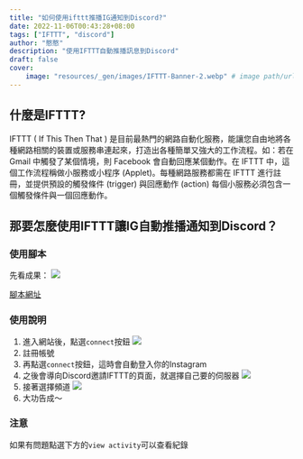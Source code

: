 ```yaml
---
title: "如何使用ifttt推播IG通知到Discord?"
date: 2022-11-06T00:43:28+08:00
tags: ["IFTTT", "discord"]
author: "憨憨"
description: "使用IFTTT自動推播訊息到Discord"
draft: false
cover:
    image: "resources/_gen/images/IFTTT-Banner-2.webp" # image path/url
---
```

## 什麼是IFTTT?
IFTTT ( If This Then That ) 是目前最熱門的網路自動化服務，能讓您自由地將各種網路相關的裝置或服務串連起來，打造出各種簡單又強大的工作流程。如：若在 Gmail 中觸發了某個情境，則 Facebook 會自動回應某個動作。在 IFTTT 中，這個工作流程稱做小服務或小程序 (Applet)。每種網路服務都需在 IFTTT 進行註冊，並提供預設的觸發條件 (trigger) 與回應動作 (action) 每個小服務必須包含一個觸發條件與一個回應動作。

## 那要怎麼使用IFTTT讓IG自動推播通知到Discord？
### 使用腳本
先看成果：
![](https://cdn.discordapp.com/attachments/686922577259528204/1038510676865458206/2022-11-06_1.46.51.png)

[腳本網址](https://ifttt.com/applets/sHVbG2YS)

### 使用說明

1. 進入網站後，點選`connect`按鈕
![](https://cdn.discordapp.com/attachments/686922577259528204/1038513757174894713/2022-11-06_2.01.35.png)
2. 註冊帳號
3. 再點選`connect`按鈕，這時會自動登入你的Instagram
4. 之後會導向Discord邀請IFTTT的頁面，就選擇自己要的伺服器
![](https://cdn.discordapp.com/attachments/686922577259528204/1038518928470708294/2022-11-06_2.23.17.png)
5. 接著選擇頻道
![](https://cdn.discordapp.com/attachments/686922577259528204/1038519560317444186/2022-11-06_2.25.03.png)
6. 大功告成～ 

### 注意
如果有問題點選下方的`view activity`可以查看紀錄
